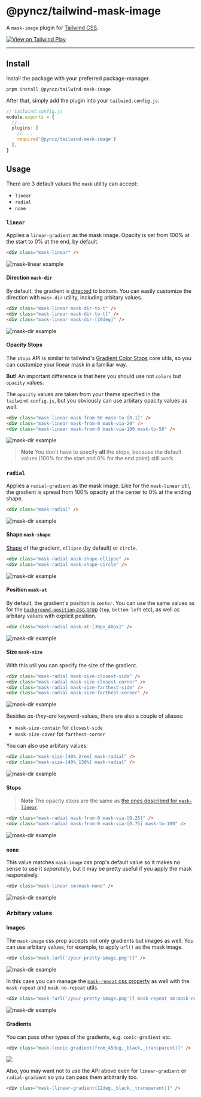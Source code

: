 # @pyncz/tailwind-mask-image

A `mask-image` plugin for [Tailwind CSS](https://tailwindcss.com).

[<img alt="View on Tailwind Play" src="https://img.shields.io/badge/View%20on%20Tailwind%20Play-%2357a7e1.svg?logo=tailwindcss&logoColor=white&style=flat-square" />](https://play.tailwindcss.com/POFXj5AoZu)

---

## Install

Install the package with your preferred package-manager.
```
pnpm install @pyncz/tailwind-mask-image
```

After that, simply add the plugin into your `tailwind.config.js`:

```js
// tailwind.config.js
module.exports = {
  // ...
  plugins: [
    // ...
    require('@pyncz/tailwind-mask-image')
  ],
}
```


## Usage

There are 3 default values the `mask` utility can accept:
- `linear`
- `radial`
- `none`


### `linear`

Applies a `linear-gradient` as the mask image. Opacity is set from 100% at the start to 0% at the end, by default.

```html
<div class="mask-linear" />
```
![mask-linear example](examples/mask-linear.png)

#### Direction `mask-dir`

By default, the gradient is [directed](https://developer.mozilla.org/en-US/docs/Web/CSS/gradient/linear-gradient#values) to bottom. You can easily customize the direction with `mask-dir` utility, including arbitary values.

```html
<div class="mask-linear mask-dir-to-t" />
<div class="mask-linear mask-dir-to-tl" />
<div class="mask-linear mask-dir-[10deg]" />
```
![mask-dir example](examples/mask-dir.png)

#### Opacity Stops

The `stops` API is similar to tailwind's [Gradient Color Stops](https://tailwindcss.com/docs/gradient-color-stops) core utils, so you can customize your linear mask in a familiar way.

**But!** An important difference is that here you should use not `colors` but `opacity` values.

The `opacity` values are taken from your theme specified in the `tailwind.config.js`, but you obviously can use arbitary opacity values as well.

```html
<div class="mask-linear mask-from-50 mask-to-[0.1]" />
<div class="mask-linear mask-from-0 mask-via-20" />
<div class="mask-linear mask-from-0 mask-via-100 mask-to-50" />
```
![mask-dir example](examples/mask-linear-stops.png)

> **Note**
> You don't have to specify **all** the stops, because the default values (100% for the start and 0% for the end point) still work.


### `radial`

Applies a `radial-gradient` as the mask image. Like for the `mask-linear` util, the gradient is spread from 100% opacity at the center to 0% at the ending shape.

```html
<div class="mask-radial" />
```
![mask-dir example](examples/mask-radial.png)

#### Shape `mask-shape`

[Shape](https://developer.mozilla.org/en-US/docs/Web/CSS/gradient/radial-gradient#values) of the gradient, `ellipse` (by default) or `circle`.

```html
<div class="mask-radial mask-shape-ellipse" />
<div class="mask-radial mask-shape-circle" />
```
![mask-dir example](examples/mask-shape.png)

#### Position `mask-at`

By default, the gradient's position is `center`. You can use the same values as for the [`background-position` css prop](https://developer.mozilla.org/en-US/docs/Web/CSS/background-position#syntax) (`top`, `bottom left` etc), as well as arbitary values with explicit position.

```html
<div class="mask-radial mask-at-[30px_40px]" />
```
![mask-dir example](examples/mask-position.png)

#### Size `mask-size`

With this util you can specify the size of the gradient.

```html
<div class="mask-radial mask-size-closest-side" />
<div class="mask-radial mask-size-closest-corner" />
<div class="mask-radial mask-size-farthest-side" />
<div class="mask-radial mask-size-farthest-corner" />
```
![mask-dir example](examples/mask-size.png)

Besides *as-they-are* keyword-values, there are also a couple of aliases:
- `mask-size-contain` for `closest-side`
- `mask-size-cover` for `farthest-corner`

You can also use arbitary values:

```html
<div class="mask-size-[40%_2rem] mask-radial" />
<div class="mask-size-[40%_150%] mask-radial" />
```
![mask-dir example](examples/mask-size-arbitary.png)

#### Stops

> **Note**
> The opacity stops are the same as [the ones described for `mask-linear`](#opacity-stops).

```html
<div class="mask-radial mask-from-0 mask-via-[0.25]" />
<div class="mask-radial mask-from-0 mask-via-[0.75] mask-to-100" />
```
![mask-dir example](examples/mask-radial-stops.png)


### `none`

This value matches `mask-image` css prop's default value so it makes no sense to use it *separately*, but it may be pretty useful if you apply the mask responsively.

```html
<div class="mask-linear sm:mask-none" />
```
![mask-dir example](examples/mask-none.png)


### Arbitary values

#### Images

The `mask-image` css prop accepts not only gradients but images as well. You can use arbitary values, for example, to apply `url()` as the mask image.

```html
<div class="mask-[url('/your-pretty-image.png')]" />
```
![mask-dir example](examples/arbitary-image.png)

In this case you can manage the [`mask-repeat` css property](https://developer.mozilla.org/en-US/docs/Web/CSS/mask-repeat) as well with the `mask-repeat` and `mask-no-repeat` utils.

```html
<div class="mask-[url('/your-pretty-image.png')] mask-repeat sm:mask-no-repeat" />
```
![mask-dir example](examples/mask-repeat.png)

#### Gradients

You can pass other types of the gradients, e.g. `conic-gradient` etc.

```html
<div class="mask-[conic-gradient(from_45deg,_black,_transparent)]" />
```
![](examples/arbitary-conic-gradient.png)

Also, you may want not to use the API above even for `linear-gradient` or `radial-gradient` so you can pass them arbitrarily too.

```html
<div class="mask-[linear-gradient(12deg,_black,_transparent)]" />
```
